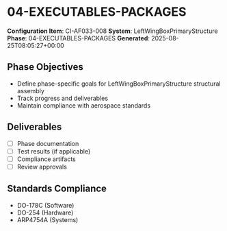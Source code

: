 # 04-EXECUTABLES-PACKAGES

**Configuration Item**: CI-AF033-008
**System**: LeftWingBoxPrimaryStructure
**Phase**: 04-EXECUTABLES-PACKAGES
**Generated**: 2025-08-25T08:05:27+00:00

## Phase Objectives
- Define phase-specific goals for LeftWingBoxPrimaryStructure structural assembly
- Track progress and deliverables
- Maintain compliance with aerospace standards

## Deliverables
- [ ] Phase documentation
- [ ] Test results (if applicable)
- [ ] Compliance artifacts
- [ ] Review approvals

## Standards Compliance
- DO-178C (Software)
- DO-254 (Hardware)
- ARP4754A (Systems)

